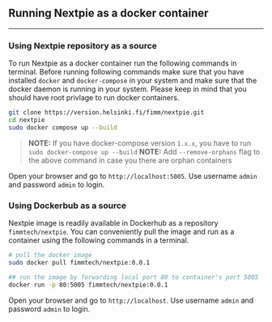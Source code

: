 ## Running Nextpie as a docker container
---

### Using Nextpie repository as a source
To run Nextpie as a docker container run the following commands in terminal. Before running following commands make sure that you have installed `docker` and `docker-compose` in your system and make sure that the docker daemon is running in your system. Please keep in mind that you should have root privlage to run docker containers. 

```bash
git clone https://version.helsinki.fi/fimm/nextpie.git
cd nextpie
sudo docker compose up --build
```

> **NOTE:** If you have docker-compose version `1.x.x`, you have to run `sudo docker-compose up --build` 
> **NOTE:** Add `--remove-orphans` flag to the above command in case you there are orphan containers

Open your browser and go to `http://localhost:5005`. Use username `admin` and password `admin` to login.

### Using Dockerbub as a source

Nextpie image is readily available in Dockerhub as a repository `fimmtech/nextpie`. You can conveniently pull the image and run as a container using the following commands in a terminal.

```bash
# pull the docker image
sudo docker pull fimmtech/nextpie:0.0.1

## run the image by forwarding local port 80 to container's port 5005
docker run -p 80:5005 fimmtech/nextpie:0.0.1
```

Open your browser and go to `http://localhost`. Use username `admin` and password `admin` to login.

